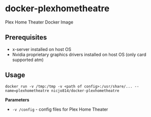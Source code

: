 # docker-plexhometheatre
Plex Home Theater Docker Image

## Prerequisites
* x-server installed on host OS
* Nvidia proprietary graphics drivers installed on host OS (only card supported atm)

## Usage
```
docker run -v /tmp:/tmp -v <path of config>:/usr/share/... --name=plexhometheatre nicjo814/docker-plexhometheatre
```

**Parameters**
* `-v /config` - config files for Plex Home Theater
